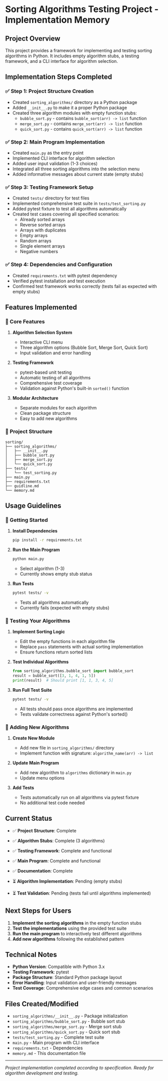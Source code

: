 # Sorting Algorithms Testing Project - Implementation Memory

## Project Overview
This project provides a framework for implementing and testing sorting algorithms in Python. It includes empty algorithm stubs, a testing framework, and a CLI interface for algorithm selection.

## Implementation Steps Completed

### ✅ Step 1: Project Structure Creation
- Created `sorting_algorithms/` directory as a Python package
- Added `__init__.py` to make it a proper Python package
- Created three algorithm modules with empty function stubs:
  - `bubble_sort.py` - contains `bubble_sort(arr) -> list` function
  - `merge_sort.py` - contains `merge_sort(arr) -> list` function
  - `quick_sort.py` - contains `quick_sort(arr) -> list` function

### ✅ Step 2: Main Program Implementation
- Created `main.py` as the entry point
- Implemented CLI interface for algorithm selection
- Added user input validation (1-3 choices)
- Integrated all three sorting algorithms into the selection menu
- Added informative messages about current state (empty stubs)

### ✅ Step 3: Testing Framework Setup
- Created `tests/` directory for test files
- Implemented comprehensive test suite in `tests/test_sorting.py`
- Added pytest fixture to test all algorithms automatically
- Created test cases covering all specified scenarios:
  - Already sorted arrays
  - Reverse sorted arrays
  - Arrays with duplicates
  - Empty arrays
  - Random arrays
  - Single element arrays
  - Negative numbers

### ✅ Step 4: Dependencies and Configuration
- Created `requirements.txt` with pytest dependency
- Verified pytest installation and test execution
- Confirmed test framework works correctly (tests fail as expected with empty stubs)

## Features Implemented

### 🔧 Core Features
1. **Algorithm Selection System**
   - Interactive CLI menu
   - Three algorithm options (Bubble Sort, Merge Sort, Quick Sort)
   - Input validation and error handling

2. **Testing Framework**
   - pytest-based unit testing
   - Automatic testing of all algorithms
   - Comprehensive test coverage
   - Validation against Python's built-in `sorted()` function

3. **Modular Architecture**
   - Separate modules for each algorithm
   - Clean package structure
   - Easy to add new algorithms

### 📁 Project Structure
```
sorting/
├── sorting_algorithms/
│   ├── __init__.py
│   ├── bubble_sort.py
│   ├── merge_sort.py
│   └── quick_sort.py
├── tests/
│   └── test_sorting.py
├── main.py
├── requirements.txt
├── guidline.md
└── memory.md
```

## Usage Guidelines

### 🚀 Getting Started

1. **Install Dependencies**
   ```bash
   pip install -r requirements.txt
   ```

2. **Run the Main Program**
   ```bash
   python main.py
   ```
   - Select algorithm (1-3)
   - Currently shows empty stub status

3. **Run Tests**
   ```bash
   pytest tests/ -v
   ```
   - Tests all algorithms automatically
   - Currently fails (expected with empty stubs)

### 🧪 Testing Your Algorithms

1. **Implement Sorting Logic**
   - Edit the empty functions in each algorithm file
   - Replace `pass` statements with actual sorting implementation
   - Ensure functions return sorted lists

2. **Test Individual Algorithms**
   ```python
   from sorting_algorithms.bubble_sort import bubble_sort
   result = bubble_sort([3, 1, 4, 1, 5])
   print(result)  # Should print [1, 1, 3, 4, 5]
   ```

3. **Run Full Test Suite**
   ```bash
   pytest tests/ -v
   ```
   - All tests should pass once algorithms are implemented
   - Tests validate correctness against Python's sorted()

### 📝 Adding New Algorithms

1. **Create New Module**
   - Add new file in `sorting_algorithms/` directory
   - Implement function with signature: `algorithm_name(arr) -> list`

2. **Update Main Program**
   - Add new algorithm to `algorithms` dictionary in `main.py`
   - Update menu options

3. **Add Tests**
   - Tests automatically run on all algorithms via pytest fixture
   - No additional test code needed

## Current Status

- ✅ **Project Structure**: Complete
- ✅ **Algorithm Stubs**: Complete (3 algorithms)
- ✅ **Testing Framework**: Complete and functional
- ✅ **Main Program**: Complete and functional
- ✅ **Documentation**: Complete

- ⏳ **Algorithm Implementation**: Pending (empty stubs)
- ⏳ **Test Validation**: Pending (tests fail until algorithms implemented)

## Next Steps for Users

1. **Implement the sorting algorithms** in the empty function stubs
2. **Test the implementations** using the provided test suite
3. **Run the main program** to interactively test different algorithms
4. **Add new algorithms** following the established pattern

## Technical Notes

- **Python Version**: Compatible with Python 3.x
- **Testing Framework**: pytest
- **Package Structure**: Standard Python package layout
- **Error Handling**: Input validation and user-friendly messages
- **Test Coverage**: Comprehensive edge cases and common scenarios

## Files Created/Modified

- `sorting_algorithms/__init__.py` - Package initialization
- `sorting_algorithms/bubble_sort.py` - Bubble sort stub
- `sorting_algorithms/merge_sort.py` - Merge sort stub
- `sorting_algorithms/quick_sort.py` - Quick sort stub
- `tests/test_sorting.py` - Complete test suite
- `main.py` - Main program with CLI interface
- `requirements.txt` - Dependencies
- `memory.md` - This documentation file

---

*Project implementation completed according to specification. Ready for algorithm development and testing.* 